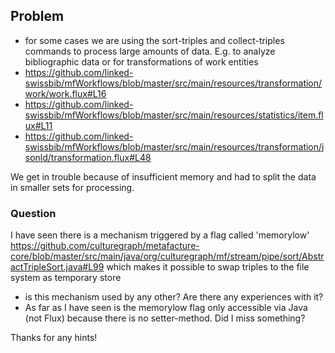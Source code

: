 
## Problem
* for some cases we are using the sort-triples and collect-triples commands to process large amounts of data. E.g. to analyze bibliographic data or for transformations of work entities
* https://github.com/linked-swissbib/mfWorkflows/blob/master/src/main/resources/transformation/work/work.flux#L16
* https://github.com/linked-swissbib/mfWorkflows/blob/master/src/main/resources/statistics/item.flux#L11
* https://github.com/linked-swissbib/mfWorkflows/blob/master/src/main/resources/transformation/jsonld/transformation.flux#L48

We get in trouble because of insufficient memory and had to split the data in smaller sets for processing.

### Question
I have seen there is a mechanism triggered by a flag called 'memorylow' 
https://github.com/culturegraph/metafacture-core/blob/master/src/main/java/org/culturegraph/mf/stream/pipe/sort/AbstractTripleSort.java#L99
which makes it possible to swap triples to the file system as temporary store
* is this mechanism used by any other? Are there any experiences with it?
* As far as I have seen is the memorylow flag only accessible via Java (not Flux) because there is no setter-method. Did I miss something?


Thanks for any hints!